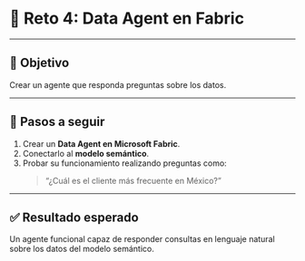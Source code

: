 # 🚀 **Reto 4: Data Agent en Fabric**

---

## 🎯 **Objetivo**

Crear un agente que responda preguntas sobre los datos.

---

## 🧩 **Pasos a seguir**

1. Crear un **Data Agent en Microsoft Fabric**.  
2. Conectarlo al **modelo semántico**.  
3. Probar su funcionamiento realizando preguntas como:  
   > “¿Cuál es el cliente más frecuente en México?”

---

## ✅ **Resultado esperado**

Un agente funcional capaz de responder consultas en lenguaje natural sobre los datos del modelo semántico.
